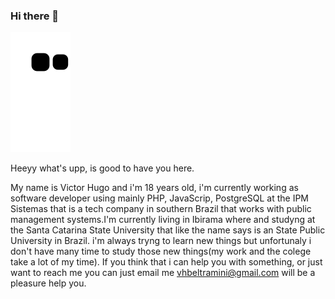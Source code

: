 ### Hi there 👋

![Snake animation](https://github.com/rafaballerini/rafaballerini/blob/output/github-contribution-grid-snake.svg)


Heeyy what's upp, is good to have you here.

My name is Victor Hugo and i'm 18 years old, i'm currently working as software developer using mainly PHP, JavaScrip, PostgreSQL at the IPM Sistemas that is a tech company in southern Brazil that works with public management systems.I'm currently living in Ibirama where and studyng at the Santa Catarina State University that like the name says is an State Public University in Brazil. i'm always tryng to learn new things but unfortunaly i don't have many time to study those new things(my work and the colege take a lot of my time). If you think that i can help you with something, or just want to reach me you can just email me vhbeltramini@gmail.com will be a pleasure help you.
